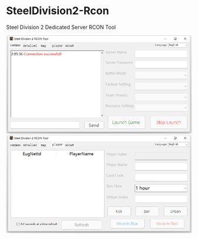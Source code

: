 # SteelDivision2-Rcon
Steel Division 2 Dedicated Server RCON Tool

![image](https://github.com/TnE-CsTrk/SteelDivision2-Rcon/raw/master/screenshot-1.png)
![image](https://github.com/TnE-CsTrk/SteelDivision2-Rcon/raw/master/screenshot-2.png)
 
